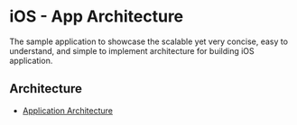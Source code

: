# iOS - App Architecture

The sample application to showcase the scalable yet very concise, easy to understand, and simple to
implement architecture for building iOS application.

## Architecture

- [Application Architecture](./documentation/architecture/app_architecture.md)




